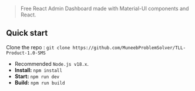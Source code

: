 

> Free React Admin Dashboard made with Material-UI components and React.



## Quick start

Clone the repo : `git clone https://github.com/MuneebProblemSolver/TLL-Product-1.0-SMS`
- Recommended `Node.js v18.x`.
- **Install:** `npm install`
- **Start:** `npm run dev`
- **Build:** `npm run build`



